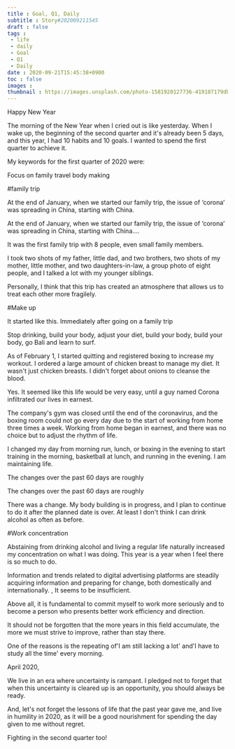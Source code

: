 ```yaml
---
title : Goal, Q1, Daily
subtitle : Story#202009211545
draft : false
tags :
 - life
 - daily
 - Goal
 - Q1
 - Daily
date : 2020-09-21T15:45:38+0900
toc : false
images : 
thumbnail : https://images.unsplash.com/photo-1581920127736-419187179db4?ixlib=rb-1.2.1&q=85&fm=jpg&crop=entropy&cs=srgb&ixid=eyJhcHBfaWQiOjE1NTU0OX0
---
```

Happy New Year  

The morning of the New Year when I cried out is like yesterday. When I wake up, the beginning of the second quarter and it's already been 5 days, and this year, I had 10 habits and 10 goals. I wanted to spend the first quarter to achieve it.  

My keywords for the first quarter of 2020 were:  

Focus on family travel body making  

#family trip  

At the end of January, when we started our family trip, the issue of ‘corona’ was spreading in China, starting with China.  

At the end of January, when we started our family trip, the issue of ‘corona’ was spreading in China, starting with China....  

It was the first family trip with 8 people, even small family members.  

I took two shots of my father, little dad, and two brothers, two shots of my mother, little mother, and two daughters-in-law, a group photo of eight people, and I talked a lot with my younger siblings.  

Personally, I think that this trip has created an atmosphere that allows us to treat each other more fragilely.  

#Make up  

It started like this. Immediately after going on a family trip  

Stop drinking, build your body, adjust your diet, build your body, build your body, go Bali and learn to surf.  

As of February 1, I started quitting and registered boxing to increase my workout. I ordered a large amount of chicken breast to manage my diet. It wasn't just chicken breasts. I didn't forget about onions to cleanse the blood.  

Yes. It seemed like this life would be very easy, until a guy named Corona infiltrated our lives in earnest.  

The company's gym was closed until the end of the coronavirus, and the boxing room could not go every day due to the start of working from home three times a week. Working from home began in earnest, and there was no choice but to adjust the rhythm of life.  

I changed my day from morning run, lunch, or boxing in the evening to start training in the morning, basketball at lunch, and running in the evening. I am maintaining life.  

The changes over the past 60 days are roughly  

The changes over the past 60 days are roughly  

There was a change. My body building is in progress, and I plan to continue to do it after the planned date is over. At least I don't think I can drink alcohol as often as before.  

#Work concentration  

Abstaining from drinking alcohol and living a regular life naturally increased my concentration on what I was doing. This year is a year when I feel there is so much to do.  

Information and trends related to digital advertising platforms are steadily acquiring information and preparing for change, both domestically and internationally. , It seems to be insufficient.  

Above all, it is fundamental to commit myself to work more seriously and to become a person who presents better work efficiency and direction.  

It should not be forgotten that the more years in this field accumulate, the more we must strive to improve, rather than stay there.  

One of the reasons is the repeating of'I am still lacking a lot' and'I have to study all the time' every morning.  

April 2020,  

We live in an era where uncertainty is rampant. I pledged not to forget that when this uncertainty is cleared up is an opportunity, you should always be ready.  

And, let's not forget the lessons of life that the past year gave me, and live in humility in 2020, as it will be a good nourishment for spending the day given to me without regret.  

Fighting in the second quarter too!